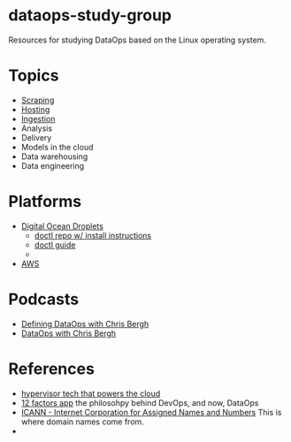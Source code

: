 # dataops-study-group
Resources for studying DataOps based on the Linux operating system.

# Topics
- [Scraping](./scraping)
- [Hosting](./hosting)
- [Ingestion](./ingestion)
- Analysis
- Delivery
- Models in the cloud
- Data warehousing
- Data engineering

# Platforms
- [Digital Ocean Droplets](https://digitalocean.com)
  - [doctl repo w/ install instructions](https://github.com/digitalocean/doctl)
  - [doctl guide](https://www.digitalocean.com/community/tutorials/how-to-use-doctl-the-official-digitalocean-command-line-client)
  -
- [AWS](https://aws.amazon.com/)

# Podcasts
- [Defining DataOps with Chris Bergh ](https://overcast.fm/+H1YOCCBXM)
- [DataOps with Chris Bergh](https://softwareengineeringdaily.com/2018/08/29/dataops-with-christopher-bergh/)

# References
  - [hypervisor tech that powers the cloud](https://en.wikipedia.org/wiki/Hypervisor)
  - [12 factors app](https://12factor.net/) the philosohpy behind DevOps, and now, DataOps
  - [ICANN - Internet Corporation for Assigned Names and Numbers](https://www.icann.org/resources/pages/beginners-guides-2012-03-06-en) This is where domain names come from.
  - 

